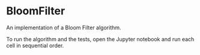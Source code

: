 # BloomFilter


An implementation of a Bloom Filter algorithm.


To run the algorithm and the tests, open the Jupyter notebook and run each cell in sequential order.
